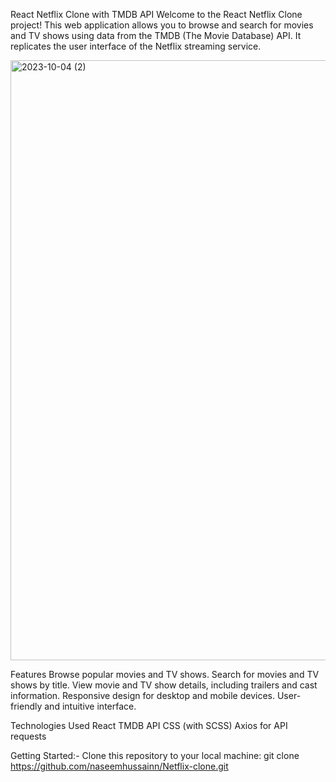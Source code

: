 React Netflix Clone with TMDB API
Welcome to the React Netflix Clone project! This web application allows you to browse and search for movies and TV shows using data from the TMDB (The Movie Database) API. It replicates the user interface of the Netflix streaming service.


 
 <img width="960" alt="2023-10-04 (2)" src="https://github.com/naseemhussainn/Netflix-clone/assets/146882532/83679ef1-449d-43f8-a7d0-469abf84c9cd">

Features
Browse popular movies and TV shows.
Search for movies and TV shows by title.
View movie and TV show details, including trailers and cast information.
Responsive design for desktop and mobile devices.
User-friendly and intuitive interface.


Technologies Used
React
TMDB API
CSS (with SCSS)
Axios for API requests

Getting Started:-
Clone this repository to your local machine:
git clone https://github.com/naseemhussainn/Netflix-clone.git
